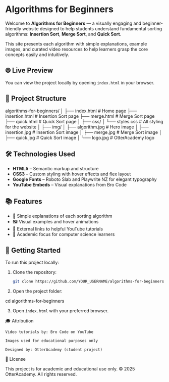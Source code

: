 # Algorithms for Beginners

Welcome to **Algorithms for Beginners** — a visually engaging and beginner-friendly website designed to help students understand fundamental sorting algorithms: **Insertion Sort**, **Merge Sort**, and **Quick Sort**.

This site presents each algorithm with simple explanations, example images, and curated video resources to help learners grasp the core concepts easily and intuitively.

## 🌐 Live Preview

You can view the project locally by opening `index.html` in your browser.

## 📂 Project Structure

algorithms-for-beginners/
│
├── index.html # Home page
├── insertion.html # Insertion Sort page
├── merge.html # Merge Sort page
├── quick.html # Quick Sort page
│
├── css/
│ └── styles.css # All styling for the website
│
├── img/
│ ├── algorithm.jpg # Hero image
│ ├── insertion.jpg # Insertion Sort image
│ ├── merge.jpg # Merge Sort image
│ ├── quick.jpg # Quick Sort image
│ └── logo.jpg # OtterAcademy logo


## 🛠️ Technologies Used

- **HTML5** – Semantic markup and structure  
- **CSS3** – Custom styling with hover effects and flex layout  
- **Google Fonts** – Roboto Slab and Playwrite NZ for elegant typography  
- **YouTube Embeds** – Visual explanations from Bro Code  

## 📚 Features

- 📖 Simple explanations of each sorting algorithm  
- 🖼️ Visual examples and hover animations  
- 🔗 External links to helpful YouTube tutorials  
- 🧠 Academic focus for computer science learners  

## 🚀 Getting Started

To run this project locally:

1. Clone the repository:
   ```bash
   git clone https://github.com/YOUR_USERNAME/algorithms-for-beginners.git

2. Open the project folder:

cd algorithms-for-beginners

3. Open `index.html` with your preferred browser.

🎓 Attribution

    Video tutorials by: Bro Code on YouTube

    Images used for educational purposes only

    Designed by: OtterAcademy (student project)

📝 License

This project is for academic and educational use only.
© 2025 OtterAcademy. All rights reserved.